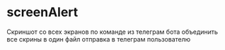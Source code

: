 # screenAlert

Скриншот со всех экранов по команде из телеграм бота
объединить все скрины в один файл
отправка в телеграм пользователю
